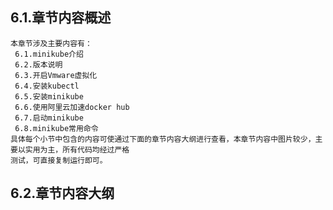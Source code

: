 
## 6.1.章节内容概述
    本章节涉及主要内容有：
     6.1.minikube介绍
     6.2.版本说明
     6.3.开启Vmware虚拟化
     6.4.安装kubectl	
     6.5.安装minikube
     6.6.使用阿里云加速docker hub
     6.7.启动minikube
     6.8.minikube常用命令	
	具体每个小节中包含的内容可使通过下面的章节内容大纲进行查看，本章节内容中图片较少，主要以实用为主，所有代码均经过严格
    测试，可直接复制运行即可。

## 6.2.章节内容大纲
	
<Markmap localtion="/enhance/markmap/environment/centos/centos7/chapter/centos7-outline5-chapter6.html"/>

